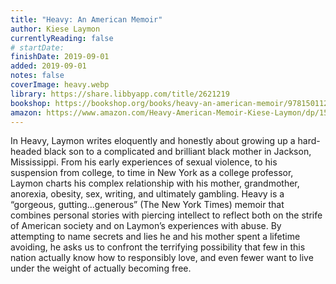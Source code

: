 ```yaml
---
title: "Heavy: An American Memoir"
author: Kiese Laymon
currentlyReading: false
# startDate:
finishDate: 2019-09-01
added: 2019-09-01
notes: false
coverImage: heavy.webp
library: https://share.libbyapp.com/title/2621219
bookshop: https://bookshop.org/books/heavy-an-american-memoir/9781501125669
amazon: https://www.amazon.com/Heavy-American-Memoir-Kiese-Laymon/dp/1501125656
---
```


In Heavy, Laymon writes eloquently and honestly about growing up a hard-headed black son to a complicated and brilliant black mother in Jackson, Mississippi. From his early experiences of sexual violence, to his suspension from college, to time in New York as a college professor, Laymon charts his complex relationship with his mother, grandmother, anorexia, obesity, sex, writing, and ultimately gambling. Heavy is a “gorgeous, gutting...generous” (The New York Times) memoir that combines personal stories with piercing intellect to reflect both on the strife of American society and on Laymon’s experiences with abuse. By attempting to name secrets and lies he and his mother spent a lifetime avoiding, he asks us to confront the terrifying possibility that few in this nation actually know how to responsibly love, and even fewer want to live under the weight of actually becoming free.  
